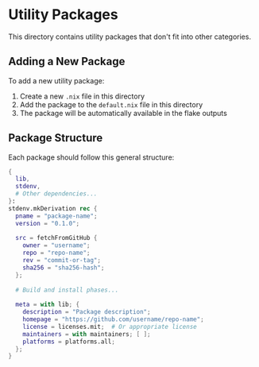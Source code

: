 # Utility Packages

This directory contains utility packages that don't fit into other categories.

## Adding a New Package

To add a new utility package:

1. Create a new `.nix` file in this directory
2. Add the package to the `default.nix` file in this directory
3. The package will be automatically available in the flake outputs

## Package Structure

Each package should follow this general structure:

```nix
{
  lib,
  stdenv,
  # Other dependencies...
}:
stdenv.mkDerivation rec {
  pname = "package-name";
  version = "0.1.0";
  
  src = fetchFromGitHub {
    owner = "username";
    repo = "repo-name";
    rev = "commit-or-tag";
    sha256 = "sha256-hash";
  };
  
  # Build and install phases...
  
  meta = with lib; {
    description = "Package description";
    homepage = "https://github.com/username/repo-name";
    license = licenses.mit;  # Or appropriate license
    maintainers = with maintainers; [ ];
    platforms = platforms.all;
  };
}
```
